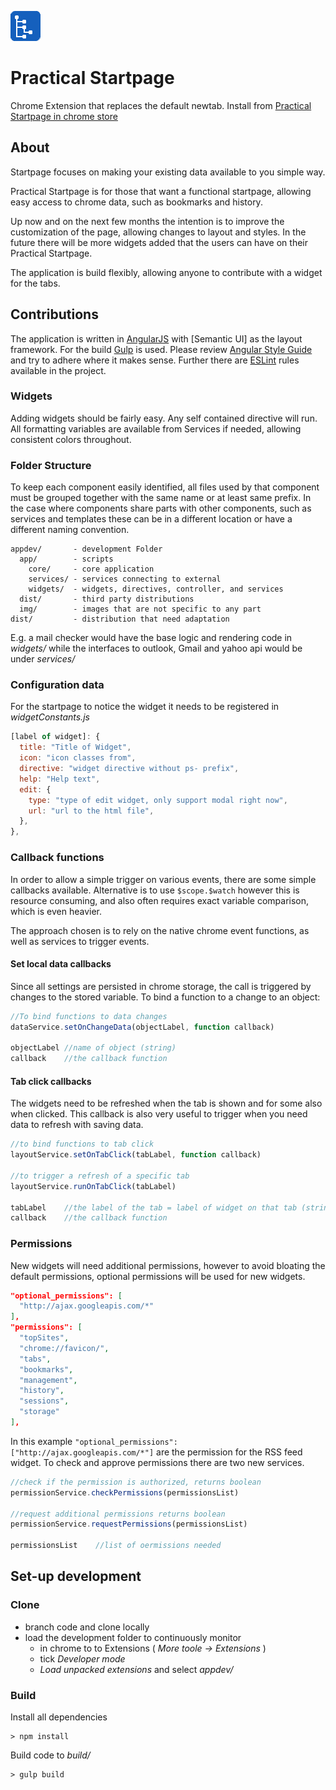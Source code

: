 ![logo]

# Practical Startpage
Chrome Extension that replaces the default newtab. Install from [Practical Startpage in chrome store]

## About
Startpage focuses on making your existing data available to you simple way.

Practical Startpage is for those that want a functional startpage, allowing easy access to chrome data, such as bookmarks and history.

Up now and on the next few months the intention is to improve the customization of the page, allowing changes to layout and styles. In the future there will be more widgets added that the users can have on their Practical Startpage.

The application is build flexibly, allowing anyone to contribute with a widget for the tabs.

## Contributions
The application is written in [AngularJS] with [Semantic UI] as the layout framework. For the build [Gulp] is used. Please review [Angular Style Guide] and try to adhere where it makes sense. Further there are [ESLint] rules available in the project.

### Widgets
Adding widgets should be fairly easy. Any self contained directive will run. All formatting variables are available from Services if needed, allowing consistent colors throughout.

### Folder Structure
To keep each component easily identified, all files used by that component  must be grouped together with the same name or at least same prefix. In the case where components share parts with other components, such as services and templates these can be in a different location or have a different naming convention.

```
appdev/       - development Folder
  app/        - scripts
    core/     - core application
    services/ - services connecting to external
    widgets/  - widgets, directives, controller, and services
  dist/       - third party distributions
  img/        - images that are not specific to any part
dist/         - distribution that need adaptation
```

E.g. a mail checker would have the base logic and rendering code in _widgets/_ while the interfaces to outlook, Gmail and yahoo api would be under _services/_

### Configuration data
For the startpage to notice the widget it needs to be registered in _widgetConstants.js_

```javascript
[label of widget]: {
  title: "Title of Widget",
  icon: "icon classes from",
  directive: "widget directive without ps- prefix",
  help: "Help text",
  edit: {
    type: "type of edit widget, only support modal right now",
    url: "url to the html file",
  },
},
```

### Callback functions
In order to allow a simple trigger on various events, there are some simple callbacks available. Alternative is to use `$scope.$watch` however this is resource consuming, and also often requires exact variable comparison, which is even heavier.

The approach chosen is to rely on the native chrome event functions, as well as services to trigger events.

#### Set local data callbacks
Since all settings are persisted in chrome storage, the call is triggered by changes to the stored variable. To bind a function to a change to an object:

```javascript
//To bind functions to data changes
dataService.setOnChangeData(objectLabel, function callback)

objectLabel //name of object (string)
callback    //the callback function
```

#### Tab click callbacks
The widgets need to be refreshed when the tab is shown and for some also when clicked. This callback is also very useful to trigger when you need data to refresh with saving data.

```javascript
//to bind functions to tab click
layoutService.setOnTabClick(tabLabel, function callback)

//to trigger a refresh of a specific tab
layoutService.runOnTabClick(tabLabel)

tabLabel    //the label of the tab = label of widget on that tab (string)
callback    //the callback function
```

### Permissions
New widgets will need additional permissions, however to avoid bloating the default permissions, optional permissions will be used for new widgets.
```json
"optional_permissions": [
  "http://ajax.googleapis.com/*"
],
"permissions": [
  "topSites",
  "chrome://favicon/",
  "tabs",
  "bookmarks",
  "management",
  "history",
  "sessions",
  "storage"
],
```
In this example ```"optional_permissions": ["http://ajax.googleapis.com/*"]``` are the permission for the RSS feed widget. To check and approve permissions there are two new services.

```javascript
//check if the permission is authorized, returns boolean
permissionService.checkPermissions(permissionsList)

//request additional permissions returns boolean
permissionService.requestPermissions(permissionsList)

permissionsList    //list of oermissions needed
```

## Set-up development
### Clone
- branch code and clone locally
- load the development folder to continuously monitor
  - in chrome to to Extensions ( _More toole -> Extensions_ )
  - tick _Developer mode_
  - _Load unpacked extensions_ and select _appdev/_

### Build
Install all dependencies

```
> npm install
```

Build code to _build/_

```
> gulp build
```

[practical startpage in chrome store]: https://chrome.google.com/webstore/detail/ikjalccfdoghanieehppljppanjlmkcf
[angularjs]: https://angularjs.org/
[gulp]: http://gulpjs.com/
[angular style guide]: https://github.com/johnpapa/angular-styleguide
[eslint]: https://github.com/eslint/eslint
[logo]: ./appdev/img/icon48.png
